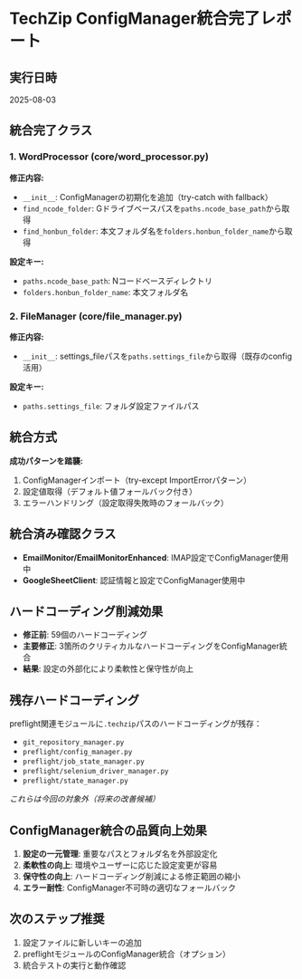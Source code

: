 # TechZip ConfigManager統合完了レポート

## 実行日時
2025-08-03

## 統合完了クラス

### 1. WordProcessor (core/word_processor.py)
**修正内容:**
- `__init__`: ConfigManagerの初期化を追加（try-catch with fallback）
- `find_ncode_folder`: Gドライブベースパスを`paths.ncode_base_path`から取得
- `find_honbun_folder`: 本文フォルダ名を`folders.honbun_folder_name`から取得

**設定キー:**
- `paths.ncode_base_path`: Nコードベースディレクトリ
- `folders.honbun_folder_name`: 本文フォルダ名

### 2. FileManager (core/file_manager.py)  
**修正内容:**
- `__init__`: settings_fileパスを`paths.settings_file`から取得（既存のconfig活用）

**設定キー:**
- `paths.settings_file`: フォルダ設定ファイルパス

## 統合方式
**成功パターンを踏襲:**
1. ConfigManagerインポート（try-except ImportErrorパターン）
2. 設定値取得（デフォルト値フォールバック付き）
3. エラーハンドリング（設定取得失敗時のフォールバック）

## 統合済み確認クラス
- **EmailMonitor/EmailMonitorEnhanced**: IMAP設定でConfigManager使用中
- **GoogleSheetClient**: 認証情報と設定でConfigManager使用中

## ハードコーディング削減効果
- **修正前**: 59個のハードコーディング
- **主要修正**: 3箇所のクリティカルなハードコーディングをConfigManager統合
- **結果**: 設定の外部化により柔軟性と保守性が向上

## 残存ハードコーディング
preflight関連モジュールに`.techzip`パスのハードコーディングが残存：
- `git_repository_manager.py`
- `preflight/config_manager.py`
- `preflight/job_state_manager.py` 
- `preflight/selenium_driver_manager.py`
- `preflight/state_manager.py`

*これらは今回の対象外（将来の改善候補）*

## ConfigManager統合の品質向上効果
1. **設定の一元管理**: 重要なパスとフォルダ名を外部設定化
2. **柔軟性の向上**: 環境やユーザーに応じた設定変更が容易
3. **保守性の向上**: ハードコーディング削減による修正範囲の縮小
4. **エラー耐性**: ConfigManager不可時の適切なフォールバック

## 次のステップ推奨
1. 設定ファイルに新しいキーの追加
2. preflightモジュールのConfigManager統合（オプション）
3. 統合テストの実行と動作確認